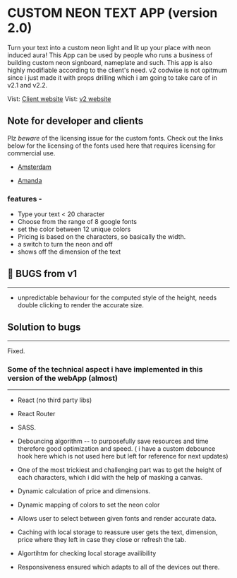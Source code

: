 # CUSTOM NEON TEXT APP (version 2.0)

Turn your text into a custom neon light and lit up your place with neon induced aura! This App can be used by people who runs a business of building custom neon signboard, nameplate and such. This app is also highly modifiable according to the client's need.
v2 codwise is not opitmum since i just made it with props drilling which i am going to take care of in v2.1 and v2.2.


Vist: [Client website](...)
Vist: [v2 website](...)

## Note for developer and clients

Plz _beware_ of the licensing issue for the custom fonts.
Check out the links below for the licensing of the fonts used here that requires licensing for commercial use.

- [Amsterdam](https://www.cdnfonts.com/amsterdam-2.font)

- [Amanda](https://www.cdnfonts.com/amanda.font)

### features -

- Type your text < 20 character
- Choose from the range of 8 google fonts
- set the color between 12 unique colors
- Pricing is based on the characters, so basically the width.
- a switch to turn the neon and off
- shows off the dimension of the text

## :bug: BUGS from v1

---

- unpredictable behaviour for the computed style of the height, needs double clicking to render the accurate size.

## Solution to bugs

---

Fixed.

### Some of the technical aspect i have implemented in this version of the webApp (almost)

---
- React (no third party libs)

- React Router

- SASS.

- Debouncing algorithm -- to purposefully save resources and time therefore good optimization and speed. ( i have a custom debounce hook here which is not used here but left for reference for next updates)

- One of the most trickiest and challenging part was to get the height of each characters, which i did with the help of masking a canvas.

- Dynamic calculation of price and dimensions.

- Dynamic mapping of colors to set the neon color

- Allows user to select between given fonts and render accurate data.

- Caching with local storage to reassure user gets the text, dimension, price where they left in case they close or refresh the tab.

- Algortihtm for checking local storage availibility

- Responsiveness ensured which adapts to all of the devices out there.


